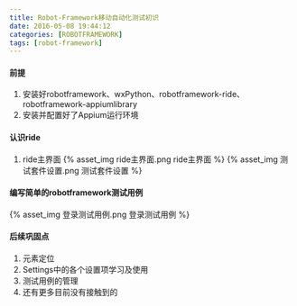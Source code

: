 ```yaml
---
title: Robot-Framework移动自动化测试初识
date: 2016-05-08 19:44:12
categories: [ROBOTFRAMEWORK]
tags: [robot-framework]
---
```


#### 前提
1. 安装好robotframework、wxPython、robotframework-ride、robotframework-appiumlibrary
2. 安装并配置好了Appium运行环境

<!--more-->

#### 认识ride
1. ride主界面
{% asset_img ride主界面.png ride主界面 %}
{% asset_img 测试套件设置.png 测试套件设置 %}

#### 编写简单的robotframework测试用例
{% asset_img 登录测试用例.png 登录测试用例 %}

#### 后续巩固点
1. 元素定位
2. Settings中的各个设置项学习及使用
3. 测试用例的管理
4. 还有更多目前没有接触到的
